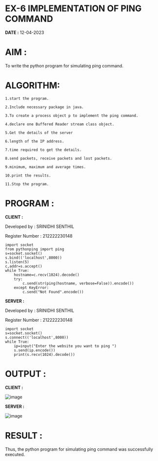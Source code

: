 # **EX-6 IMPLEMENTATION OF PING COMMAND**
**DATE :** 12-04-2023

# **AIM :**

To write the python program for simulating ping command.

# **ALGORITHM:**
```
1.start the program.

2.Include necessary package in java.

3.To create a process object p to implement the ping command.

4.declare one Buffered Reader stream class object.

5.Get the details of the server

6.length of the IP address.

7.time required to get the details.

8.send packets, receive packets and lost packets.

9.minimum, maximum and average times.

10.print the results.

11.Stop the program.
```
# **PROGRAM :**

**CLIENT :**

Developed by : SRINIDHI SENTHIL

Register Number : 212222230148
```
import socket
from pythonping import ping
s=socket.socket()
s.bind(('localhost',8000))
s.listen(5)
c,addr=s.accept()
while True:
    hostname=c.recv(1024).decode()
    try:
        c.send(str(ping(hostname, verbose=False)).encode())
    except KeyError:
        c.send("Not Found".encode())
```
**SERVER :**

Developed by : SRINIDHI SENTHIL

 Register Number : 212222230148
```
import socket
s=socket.socket()
s.connect(('localhost',8000))
while True:
    ip=input("Enter the website you want to ping ")
    s.send(ip.encode())
    print(s.recv(1024).decode())
```
# **OUTPUT :**
**CLIENT :**

![image](https://github.com/SRINIDHISENTHILNATHAN/EX-6/assets/121373170/83870116-dbc7-4acf-bb17-503dd4cfed6f)

**SERVER :**

![image](https://github.com/SRINIDHISENTHILNATHAN/EX-6/assets/121373170/49e9156e-23b5-418c-8fc7-ea5ee948ee37)


# **RESULT :**

Thus, the python program for simulating ping command was successfully executed.
